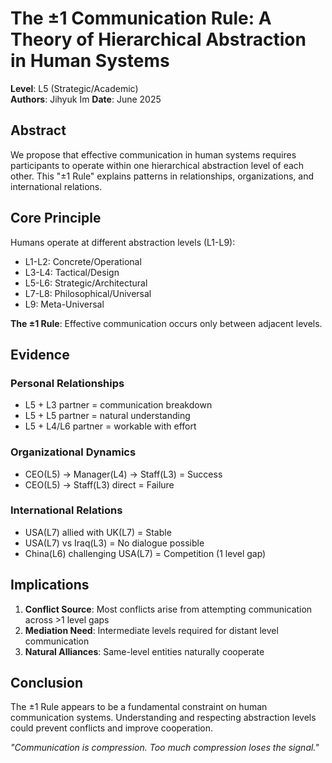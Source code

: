 # The ±1 Communication Rule: A Theory of Hierarchical Abstraction in Human Systems

**Level**: L5 (Strategic/Academic)  
**Authors**: Jihyuk Im
**Date**: June 2025

## Abstract

We propose that effective communication in human systems requires participants to operate within one hierarchical abstraction level of each other. This "±1 Rule" explains patterns in relationships, organizations, and international relations.

## Core Principle

Humans operate at different abstraction levels (L1-L9):
- L1-L2: Concrete/Operational
- L3-L4: Tactical/Design  
- L5-L6: Strategic/Architectural
- L7-L8: Philosophical/Universal
- L9: Meta-Universal

**The ±1 Rule**: Effective communication occurs only between adjacent levels.

## Evidence

### Personal Relationships
- L5 + L3 partner = communication breakdown
- L5 + L5 partner = natural understanding
- L5 + L4/L6 partner = workable with effort

### Organizational Dynamics
- CEO(L5) → Manager(L4) → Staff(L3) = Success
- CEO(L5) → Staff(L3) direct = Failure

### International Relations
- USA(L7) allied with UK(L7) = Stable
- USA(L7) vs Iraq(L3) = No dialogue possible
- China(L6) challenging USA(L7) = Competition (1 level gap)

## Implications

1. **Conflict Source**: Most conflicts arise from attempting communication across >1 level gaps
2. **Mediation Need**: Intermediate levels required for distant level communication
3. **Natural Alliances**: Same-level entities naturally cooperate

## Conclusion

The ±1 Rule appears to be a fundamental constraint on human communication systems. Understanding and respecting abstraction levels could prevent conflicts and improve cooperation.

*"Communication is compression. Too much compression loses the signal."*
